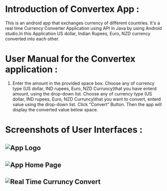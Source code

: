 # Introduction of Convertex App :
This is an android app that exchanges currency of different countries.
It's a real time Currency Converter Application using API in Java by using Android studio.In this Application US dollar, Indian Rupees, Euro, NZD currency converted into each other.

# User Manual for the Convertex application :
1. Enter the amount in the provided space box.
Choose any of currency type (US dollar, IND rupees, Euro, NZD Curruncy)that you have enterd amount, using the drop-down list.
Choose any of currency type (US dollar, IND rupees, Euro, NZD Curruncy)that you want to convert, enterd value using the drop-down list.
Click “Convert” Button.
Then the app will display the converted value below space.

# Screenshots of User Interfaces :
 
![App Logo](https://github.com/AkashWarkhad/Convertexapp/blob/master/ScreenShots/img1.jpg)
---
![App Home Page](https://github.com/AkashWarkhad/Convertexapp/blob/master/ScreenShots/img%202.jpg)
---

![Real Time Curruncy Convert](https://github.com/AkashWarkhad/Convertexapp/blob/master/ScreenShots/img%203.jpg)
---


